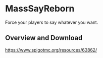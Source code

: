 # MassSayReborn
Force your players to say whatever you want.

## Overview and Download
https://www.spigotmc.org/resources/63862/
